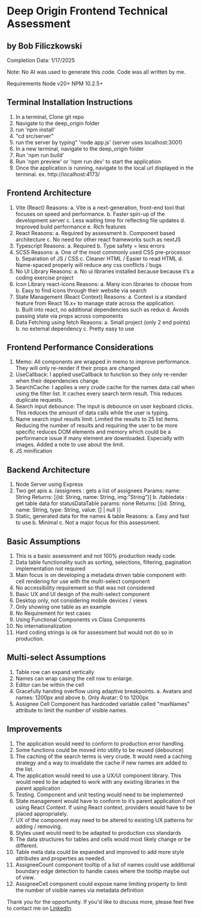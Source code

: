 # Deep Origin Frontend Technical Assessment
## by Bob Filiczkowski
Completion Data: 1/17/2025

Note: No AI was used to generate this code. Code was all written by me.

Requirements
Node v20+
NPM 10.2.5+

## Terminal Installation Instructions
1. In a terminal, Clone git repo
2. Navigate to the deep_origin folder
3. run 'npm install’
4. "cd src/server"
4. run the server by typing" 'node app.js' (server uses localhost:3001)
5. In a new terminal, navigate to the deep_origin folder
6. Run 'npm run build'
7. Run 'npm preview' or 'npm run dev' to start the application
7. Once the application is running, navigate to the local url displayed in the terminal.
   ex. http://localhost:4173/

## Frontend Architecture
1. Vite (React)
  Reasons: 
     a. Vite is a next-generation, front-end tool that focuses on speed and performance.
     b. Faster spin-up of the development server
     c. Less waiting time for reflecting file updates
     d. Improved build performance
     e. Rich features
2. React
  Reasons:
    a. Required by assessment
    b. Component based architecture
    c. No need for other react frameworks such as nextJS
3. Typescript
  Reasons:
    a. Required
    b. Type safety = less errors
4. SCSS
  Reasons:
    a. One of the most commonly used CSS pre-processor
    b. Separation of JS / CSS
    c. Cleaner HTML / Easier to read HTML
    d. Name-spaced properly will reduce any css conflicts / bugs
5. No UI Library
  Reasons:
    a. No ui libraries installed because because it’s a coding 	exercise project
6. Icon Library react-icons
  Reasons:
    a. Many icon libraries to choose from
    b. Easy to find icons through their website via search
7. State Management (React Context)
  Reasons:
    a. Context is a standard feature from React 16.x+ to manage state across the application.    
	  b. Built into react, no additional dependencies such as redux
    d. Avoids passing state via props across components
8. Data Fetching using fetch
  Reasons:
    a. Small project (only 2 end points)
    b. no external dependency
    c. Pretty easy to use

## Frontend Performance Considerations
1. Memo: All components are wrapped in memo to improve performance. They will only re-render if their props are changed
2. UseCallback: I applied useCallback to function so they only re-render when their dependencies change.
3. SearchCache: I applies a very crude cache for the names data call when using the filter list. It caches every search term result. This reduces duplicate requests. 
4. Search input debounce: The input is debounce on user keyboard clicks. This reduces the amount of data calls while the user is typing.
5. Name search input results limit: Limited the results to 25 list items. Reducing the number of results and requiring the user to be more specific reduces DOM elements and memory which could be a performance issue if many element are downloaded. Especially with images. Added a note to use about the limit.
6. JS minification

## Backend Architecture
1. Node Server using Express
2. Two get apis
	a. /assignees : gets a list of assignees
		Params: name: String
		Returns: [{id: String, name: String, img:”String”}]
	b. /tabledata : get table data for statusDataTable
		params: none		Returns: [{id: String, name: String, type: String, value: [] | null }]
3. Static, generated data for the names & table
  Reasons:
    a. Easy and fast to use
    b. Minimal
    c. Not a major focus for this assessment.

## Basic Assumptions
 1. This is a basic assessment and not 100% production ready code.
 2. Data table functionality such as sorting, selections, filtering, pagination implementation not required
 3. Main focus is on developing a metadata driven table component with cell rendering for use with the multi-select component
 4. No accessibility requirement so that was not considered
 5. Basic UX and UI design of the multi-select component
 8. Desktop only, not considering mobile devices / views
 9. Only showing one table as an example
 10. No Requirement for test cases
 11. Using Functional Components vs Class Components
 12. No internationalization
 13. Hard coding strings is ok for assessment but would not do so in production.

## Multi-select Assumptions
1. Table row can expand vertically
2. Names can wrap casing the cell row to enlarge.
3. Editor can be within the cell
4. Gracefully handing overflow using adaptive breakpoints. 
  a. Avatars and names: 1200px and above
  b. Only Avatar: 0 to 1200px
5. Assignee Cell Component has hardcoded variable called "maxNames" attribute to limit the number of visible names.

## Improvements
1. The application would need to conform to production error handling.
2. Some functions could be moved into utility to be reused (debounce)
3. The caching of the search terms is very crude. It would need a caching strategy and a way to invalidate the cache if new names are added to the list. 
4. The application would need to use a UX/UI component library. This would need to be adapted to work with any existing libraries in the parent application
5. Testing. Component and unit testing would need to be implemented
6. State management would have to conform to it’s parent application if not using React Context. If using React context, providers would have to be placed appropriately.
7. UX of the component may need to be altered to existing UX patterns for adding / removing.
8. Styles used would need to be adapted to production css standards
9. The data structures for tables and cells would most likely change or be different.
10. Table meta data could be expanded and improved to add more style attributes and properties as needed.
11. AssigneeCount component tooltip of a list of names could use additional boundary edge detection to handle cases where the tooltip maybe out of view.
12. AssigneeCell component could expose name limiting property to limit the number of visible names via metadata definition

Thank you for the opportunity. If you'd like to discuss more, please feel free to contact me on [LinkedIn](http://www.linkedin.com/in/heybob).